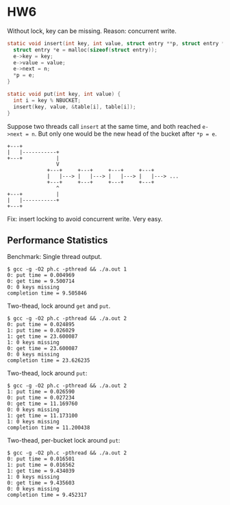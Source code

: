 # HW6

Without lock, key can be missing. Reason: concurrent write.

```c
static void insert(int key, int value, struct entry **p, struct entry *n) {
  struct entry *e = malloc(sizeof(struct entry));
  e->key = key;
  e->value = value;
  e->next = n;
  *p = e;
}

static void put(int key, int value) {
  int i = key % NBUCKET;
  insert(key, value, &table[i], table[i]);
}
```

Suppose two threads call `insert` at the same time, and both reached `e->next = n`. But only one would be the new head of the bucket after `*p = e`.

```
+---+
|	|-----------+
+---+			|
				V
			 +---+     +---+     +---+     +---+
			 |   |---> |   |---> |   |---> |   |---> ...
			 +---+     +---+     +---+     +---+
				^
+---+			|
|	|-----------+
+---+
```

Fix: insert locking to avoid concurrent write. Very easy.

## Performance Statistics

Benchmark: Single thread output.

```
$ gcc -g -O2 ph.c -pthread && ./a.out 1
0: put time = 0.004969
0: get time = 9.500714
0: 0 keys missing
completion time = 9.505846
```

Two-thead, lock around `get` and `put`.

```
$ gcc -g -O2 ph.c -pthread && ./a.out 2
0: put time = 0.024895
1: put time = 0.026029
1: get time = 23.600087
1: 0 keys missing
0: get time = 23.600087
0: 0 keys missing
completion time = 23.626235
```

Two-thead, lock around `put`:

```
$ gcc -g -O2 ph.c -pthread && ./a.out 2
1: put time = 0.026590
0: put time = 0.027234
0: get time = 11.169760
0: 0 keys missing
1: get time = 11.173100
1: 0 keys missing
completion time = 11.200438
```

Two-thead, per-bucket lock around `put`:

```
$ gcc -g -O2 ph.c -pthread && ./a.out 2
0: put time = 0.016501
1: put time = 0.016562
1: get time = 9.434039
1: 0 keys missing
0: get time = 9.435603
0: 0 keys missing
completion time = 9.452317
```



